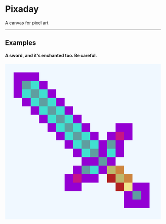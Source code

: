 # Pixaday

A canvas for pixel art

---

## Examples

#### A sword, and it's enchanted too. Be careful.

![just a sword, but it's enchanted](/docs/images/sword.png)
